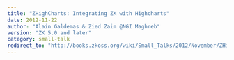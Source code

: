 ```yaml
---
title: "ZHighCharts: Integrating ZK with Highcharts"
date: 2012-11-22
author: "Alain Galdemas & Zied Zaim @NGI Maghreb"
version: "ZK 5.0 and later"
category: small-talk
redirect_to: "http://books.zkoss.org/wiki/Small_Talks/2012/November/ZHighCharts:_Integrating_ZK_with_Highcharts"
---
```

